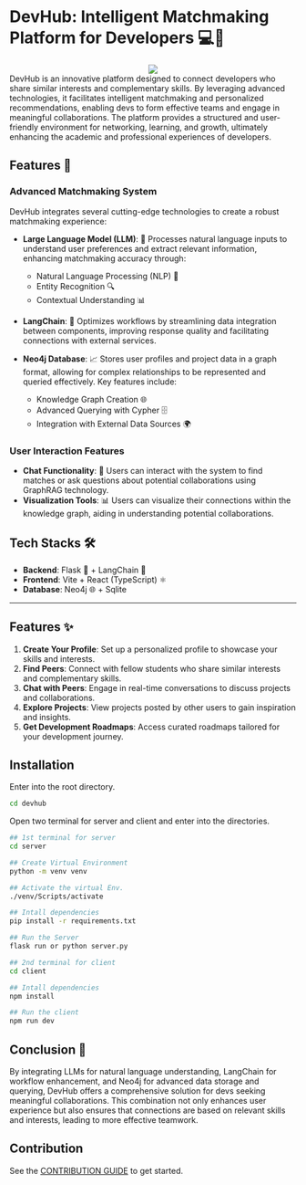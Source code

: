 # DevHub: Intelligent Matchmaking Platform for Developers 💻🤝
  <div align="center">
  <a href="https://discord.gg/he8QHEC8WP" target="_blank"><img src="https://img.shields.io/discord/1259889923129999411
  ?style=flat&colorA=000000&colorB=000000&label=discord&logo=discord&logoColor=ffffff" /></a>
  <br>
  </div>
DevHub is an innovative platform designed to connect developers who share similar interests and complementary skills. By leveraging advanced technologies, it facilitates intelligent matchmaking and personalized recommendations, enabling devs to form effective teams and engage in meaningful collaborations. The platform provides a structured and user-friendly environment for networking, learning, and growth, ultimately enhancing the academic and professional experiences of developers.

## Features 🌟

### Advanced Matchmaking System
DevHub integrates several cutting-edge technologies to create a robust matchmaking experience:

- **Large Language Model (LLM)**: 🧠 Processes natural language inputs to understand user preferences and extract relevant information, enhancing matchmaking accuracy through:
  - Natural Language Processing (NLP) 💬
  - Entity Recognition 🔍
  - Contextual Understanding 📊

- **LangChain**: 🔗 Optimizes workflows by streamlining data integration between components, improving response quality and facilitating connections with external services.

- **Neo4j Database**: 📈 Stores user profiles and project data in a graph format, allowing for complex relationships to be represented and queried effectively. Key features include:
  - Knowledge Graph Creation 🌐
  - Advanced Querying with Cypher 🗄️
  - Integration with External Data Sources 🌍

### User Interaction Features
- **Chat Functionality**: 💬 Users can interact with the system to find matches or ask questions about potential collaborations using GraphRAG technology.
- **Visualization Tools**: 📊 Users can visualize their connections within the knowledge graph, aiding in understanding potential collaborations.

## Tech Stacks 🛠️

- **Backend**: Flask 🐍 + LangChain 🔗  
- **Frontend**: Vite + React (TypeScript) ⚛️  
- **Database**: Neo4j 🌐  + Sqlite 

---

## Features ✨

1. **Create Your Profile**: Set up a personalized profile to showcase your skills and interests.  
2. **Find Peers**: Connect with fellow students who share similar interests and complementary skills.  
3. **Chat with Peers**: Engage in real-time conversations to discuss projects and collaborations.  
4. **Explore Projects**: View projects posted by other users to gain inspiration and insights.  
5. **Get Development Roadmaps**: Access curated roadmaps tailored for your development journey.  

## Installation 

Enter into the root directory.
```bash
cd devhub
```
Open two terminal for server and client and enter into the directories.
```bash
## 1st terminal for server
cd server

## Create Virtual Environment
python -m venv venv

## Activate the virtual Env.
./venv/Scripts/activate

## Intall dependencies
pip install -r requirements.txt

## Run the Server
flask run or python server.py
```
```bash
## 2nd terminal for client
cd client

## Intall dependencies
npm install

## Run the client
npm run dev
```

## Conclusion 🎉
By integrating LLMs for natural language understanding, LangChain for workflow enhancement, and Neo4j for advanced data storage and querying, DevHub offers a comprehensive solution for devs seeking meaningful collaborations. This combination not only enhances user experience but also ensures that connections are based on relevant skills and interests, leading to more effective teamwork.

## Contribution

See the [CONTRIBUTION GUIDE](https://github.com/devhub-ai/devhub/blob/main/.github/CONTRIBUTING.md) to get started.

